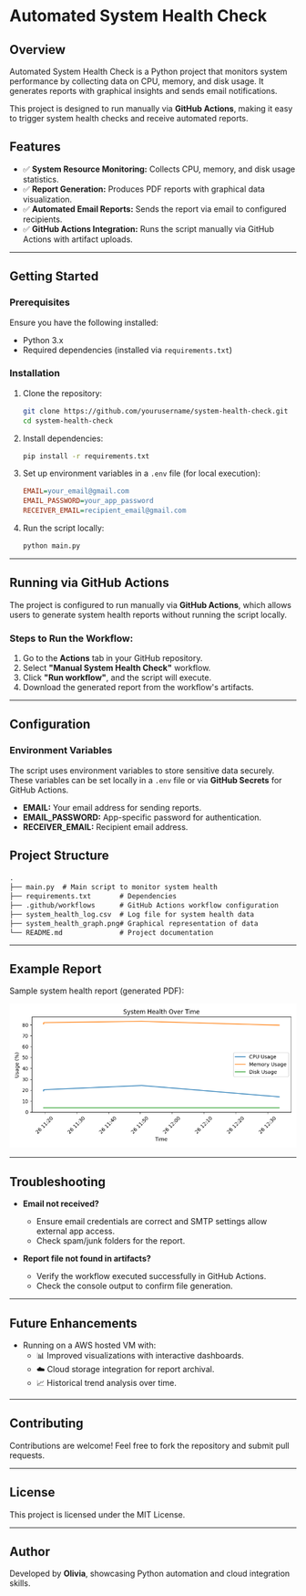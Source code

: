 # Automated System Health Check

## Overview
Automated System Health Check is a Python project that monitors system performance by collecting data on CPU, memory, and disk usage. It generates reports with graphical insights and sends email notifications.

This project is designed to run manually via **GitHub Actions**, making it easy to trigger system health checks and receive automated reports.

## Features
- ✅ **System Resource Monitoring:** Collects CPU, memory, and disk usage statistics.
- ✅ **Report Generation:** Produces PDF reports with graphical data visualization.
- ✅ **Automated Email Reports:** Sends the report via email to configured recipients.
- ✅ **GitHub Actions Integration:** Runs the script manually via GitHub Actions with artifact uploads.

---

## Getting Started

### Prerequisites
Ensure you have the following installed:

- Python 3.x
- Required dependencies (installed via `requirements.txt`)

### Installation

1. Clone the repository:

   ```bash
   git clone https://github.com/yourusername/system-health-check.git
   cd system-health-check
   ```

2. Install dependencies:

   ```bash
   pip install -r requirements.txt
   ```

3. Set up environment variables in a `.env` file (for local execution):

   ```ini
   EMAIL=your_email@gmail.com
   EMAIL_PASSWORD=your_app_password
   RECEIVER_EMAIL=recipient_email@gmail.com
   ```

4. Run the script locally:

   ```bash
   python main.py
   ```

---

## Running via GitHub Actions

The project is configured to run manually via **GitHub Actions**, which allows users to generate system health reports without running the script locally.

### Steps to Run the Workflow:

1. Go to the **Actions** tab in your GitHub repository.
2. Select **"Manual System Health Check"** workflow.
3. Click **"Run workflow"**, and the script will execute.
4. Download the generated report from the workflow's artifacts.

---

## Configuration

### Environment Variables

The script uses environment variables to store sensitive data securely. These variables can be set locally in a `.env` file or via **GitHub Secrets** for GitHub Actions.

- **EMAIL:** Your email address for sending reports.
- **EMAIL_PASSWORD:** App-specific password for authentication.
- **RECEIVER_EMAIL:** Recipient email address.

## Project Structure

```
.
├── main.py  # Main script to monitor system health
├── requirements.txt       # Dependencies
├── .github/workflows      # GitHub Actions workflow configuration
├── system_health_log.csv  # Log file for system health data
├── system_health_graph.png# Graphical representation of data
└── README.md              # Project documentation
```

---

## Example Report

Sample system health report (generated PDF):

![Report Screenshot](system_health_graph.png)

---

## Troubleshooting

- **Email not received?**
  - Ensure email credentials are correct and SMTP settings allow external app access.
  - Check spam/junk folders for the report.

- **Report file not found in artifacts?**
  - Verify the workflow executed successfully in GitHub Actions.
  - Check the console output to confirm file generation.

---

## Future Enhancements
- Running on a AWS hosted VM with:
   - 📊 Improved visualizations with interactive dashboards.
   - ☁️ Cloud storage integration for report archival.
   - 📈 Historical trend analysis over time.

---

## Contributing

Contributions are welcome! Feel free to fork the repository and submit pull requests.

---

## License

This project is licensed under the MIT License.

---

## Author

Developed by **Olivia**, showcasing Python automation and cloud integration skills.

